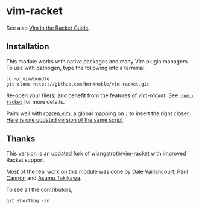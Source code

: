 # vim-racket

See also [Vim in the Racket Guide](https://docs.racket-lang.org/guide/Vim.html).

Installation
------------

This module works with native packages and many Vim plugin managers. To use with
pathogen, type the following into a terminal:

    cd ~/.vim/bundle
    git clone https://github.com/benknoble/vim-racket.git

Re-open your file(s) and benefit from the features of _vim-racket_. See [`:help
racket`](./doc/racket.txt) for more details.

Pairs well with
[rparen.vim](https://gist.github.com/plane/8c872ed174ba4f026b95ea8eb934cead), a
global mapping on `]` to insert the right closer. [Here is one updated version
of the same
script](https://github.com/benknoble/Dotfiles/blob/master/links/vim/autoload/rparen.vim)

## Thanks

This version is an updated fork of
[wlangstroth/vim-racket](https://github.com/wlangstroth/vim-racket) with
improved Racket support.

Most of the real work on this module was done by [Dale
Vaillancourt](https://github.com/dalev), [Paul
Cannon](https://github.com/thepaul) and [Asumu
Takikawa](https://github.com/takikawa).

To see all the contributors,

    git shortlog -sn
